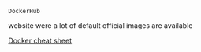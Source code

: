 `DockerHub`

website were a lot of default official images are available

[Docker cheat sheet](http://dockerlabs.collabnix.com/docker/cheatsheet/)
